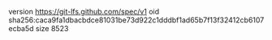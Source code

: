 version https://git-lfs.github.com/spec/v1
oid sha256:caca9fa1dbacbdce81031be73d922c1dddbf1ad65b7f13f32412cb6107ecba5d
size 8523
